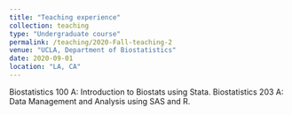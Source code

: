 ```yaml
---
title: "Teaching experience"
collection: teaching
type: "Undergraduate course"
permalink: /teaching/2020-Fall-teaching-2
venue: "UCLA, Department of Biostatistics"
date: 2020-09-01
location: "LA, CA"
---
```


Biostatistics 100 A: Introduction to Biostats using Stata.
Biostatistics 203 A: Data Management and Analysis using SAS and R.
